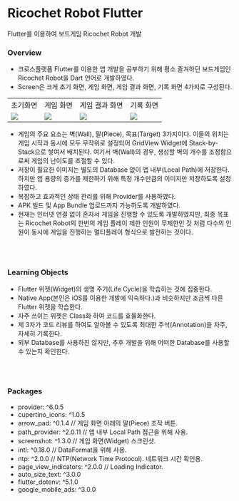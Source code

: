 # Ricochet Robot Flutter

Flutter를 이용하여 보드게임 Ricochet Robot 개발

### Overview 
- 크로스플랫폼 Flutter를 이용한 앱 개발을 공부하기 위해 평소 즐겨하던 보드게임인 Ricochet Robot을 Dart 언어로 개발하였다. 
- Screen은 크게 초기 화면, 게임 화면, 게임 결과 화면, 기록 화면 4가지로 구성된다.
<table>
  <tr>
    <td>
      초기화면
    </td>
    <td>
      게임 화면
    </td>
    <td>
      게임 결과 화면
    </td>
    <td>
      기록 화면
    </td>
  </tr>
  <tr>
    <td>
      <img src="https://user-images.githubusercontent.com/41365432/217811575-2fd06983-1f0d-4706-a7a9-c4149f69a4e8.gif">
    </td>
    <td>
      <img src="https://user-images.githubusercontent.com/41365432/217811729-d444dae1-c452-4c02-8a6e-8177c8815e84.gif">
    </td>
    <td>
      <img src="https://user-images.githubusercontent.com/41365432/217811772-fb1c4f6d-2cf6-48cb-b73d-5a445291edb3.gif">
    </td>
    <td>
      <img src="https://user-images.githubusercontent.com/41365432/217811694-8f5d4d5c-8109-446b-ade6-eb47e918233b.gif">
    </td>
  </tr>
</table>

- 게임의 주요 요소는 벽(Wall), 말(Piece), 목표(Target) 3가지이다. 이들의 위치는 게임 시작과 동시에 모두 무작위로 설정되어 GridView Widget에 Stack-by-Stack으로 쌓여서 배치된다. 여기서 벽(Wall)의 경우, 생성할 벽의 개수를 조정함으로써 게임의 난이도를 조절할 수 있다.
- 저장이 필요한 이미지는 별도의 Database 없이 앱 내부(Local Path)에 저장한다. 하지만 앱 용량의 증가를 제한하기 위해 특정 개수만큼의 이미지만 저장하도록 설정하였다.
- 복잡하고 효과적인 상태 관리를 위해 Provider를 사용하였다.
- APK 빌드 및 App Bundle 업로드까지 가능하도록 개발하였다.
- 현재는 인터넷 연결 없이 혼자서 게임을 진행할 수 있도록 개발하였지만, 최종 목표는 Ricochet Robot의 한번의 게임 플레이 제한 인원이 무제한인 것 처럼 다수의 인원이 동시에 게임을 진행하는 멀티플레이 형식으로 발전하는 것이다.

</br>
</br>

### Learning Objects
- Flutter 위젯(Widget)의 생명 주기(Life Cycle)을 학습하는 것에 집중한다.
- Native App(본인은 iOS를 이용한 개발에 익숙하다.)과 비슷하지만 조금씩 다른 Flutter 위젯을 학습한다.
- 자주 쓰이는 위젯은 Class화 하여 코드를 효율화한다.
- 제 3자가 코드 리뷰를 하여도 알아볼 수 있도록 최대한 주석(Annotation)을 자주, 자세히 기록한다.
- 외부 Database를 사용하진 않지만, 추후 개발을 위해 어떠한 Database를 사용할 수 있는지 확인한다.

</br>
</br>

### Packages
- provider: ^6.0.5
- cupertino_icons: ^1.0.5
- arrow_pad: ^0.1.4                 // 게임 화면 아래의 말(Piece) 조작 버튼.
- path_provider: ^2.0.11            // 앱 내부 Local Path 접근을 위해 사용.
- screenshot: ^1.3.0                // 게임 화면(Widget) 스크린샷.
- intl: ^0.18.0                     // DataFormat을 위해 사용.
- ntp: ^2.0.0                       // NTP(Network Time Protocol). 네트워크 시간 확인용.
- page_view_indicators: ^2.0.0      // Loading Indicator.
- auto_size_text: ^3.0.0
- flutter_dotenv: ^5.1.0
- google_mobile_ads: ^3.0.0
